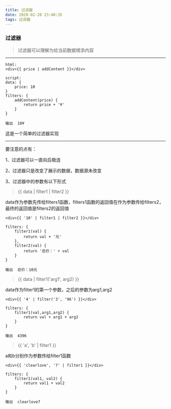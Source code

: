 ```yaml
---
title: 过滤器
date: 2020-02-28 23:40:35
tags: 过滤器
---
```

### 过滤器

> 过滤器可以理解为给当前数据增添内容

---
```
html:
<div>{{ price | addContent }}</div>

script:
data: {
    price: 10
}
filters: {
    addContent(price) {
        return price + '¥'
    }
}

输出  10¥
```

这是一个简单的过滤器实现

---
要注意的点有：

1、过滤器可以一直向后极连

2、过滤器只是改变了展示的数据，数据源未改变

3、过滤器中的参数有以下形式

> {{ data | filter1 | filter2 }}

data作为参数先传给filters1函数，filters1函数的返回值在作为参数传给filters2，最终的返回值是filters2的返回值
```
<div>{{ '10' | filter1 | filter2 }}</div>

filters: {
    filter1(val) {
        return val + '元'
    },
    filter2(val) {
        return '总价：' + val
    }
}

输出  总价：10元
```

> {{ data | filter1('arg1', arg2) }}

data作为filter1的第一个参数，之后的参数为arg1,arg2

```
<div>{{ '4' | filter('3', '96') }}</div>

filters: {
    filter1(val,arg1,arg2) {
        return val + arg1 + arg2
    }
}

输出  4396
```
> {{ 'a', 'b' | filter1 }}

a和b分别作为参数传给filter1函数

```
<div>{{ 'clearlove', '7' | filter1 }}</div>

filters: {
    filter1(val1, val2) {
        return val1 + val2
    }
}

输出  clearlove7
```